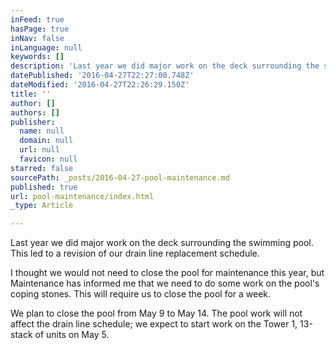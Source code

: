 ```yaml
---
inFeed: true
hasPage: true
inNav: false
inLanguage: null
keywords: []
description: 'Last year we did major work on the deck surrounding the swimming pool. This led to a revision of our drain line replacement schedule. '
datePublished: '2016-04-27T22:27:00.748Z'
dateModified: '2016-04-27T22:26:29.150Z'
title: ''
author: []
authors: []
publisher:
  name: null
  domain: null
  url: null
  favicon: null
starred: false
sourcePath: _posts/2016-04-27-pool-maintenance.md
published: true
url: pool-maintenance/index.html
_type: Article

---
```

Last year we did major work on the deck surrounding the swimming pool. This led to a revision of our drain line replacement schedule.

I thought we would not need to close the pool for maintenance this year, but Maintenance has informed me that we need to do some work on the pool's coping stones. This will require us to close the pool for a week.

We plan to close the pool from May 9 to May 14\. The pool work will not affect the drain line schedule; we expect to start work on the Tower 1, 13-stack of units on May 5\.